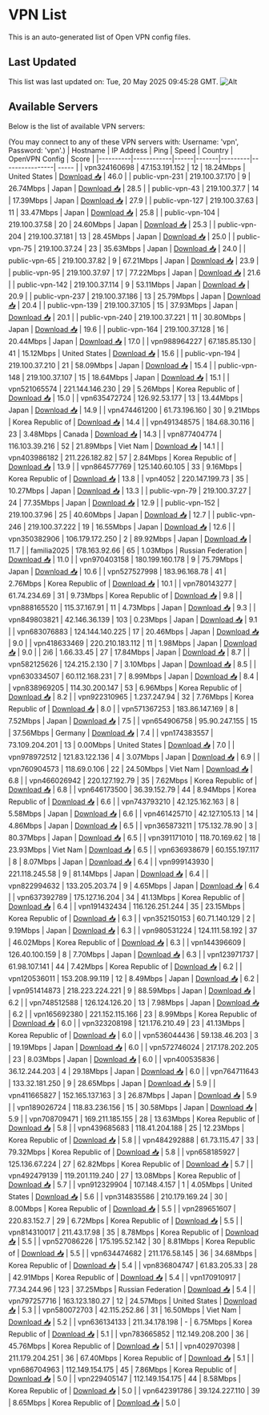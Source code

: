 # VPN List

This is an auto-generated list of Open VPN config files.

## Last Updated

This list was last updated on: Tue, 20 May 2025 09:45:28 GMT.
![Alt](https://repobeats.axiom.co/api/embed/186b98318ef1479477931607c1ad7d823f12451f.svg "Repobeats analytics image")

## Available Servers

Below is the list of available VPN servers:

(You may connect to any of these VPN servers with: Username: 'vpn', Password: 'vpn'.)
| Hostname | IP Address | Ping | Speed | Country | OpenVPN Config | Score |
|----------|------------|------|-------|---------|----------------| ----- |
| vpn324160698 | 47.153.191.152 | 12 | 18.24Mbps | United States | [Download 📥](./configs/server_0_US.ovpn) | 46.0 |
| public-vpn-231 | 219.100.37.170 | 9 | 26.74Mbps | Japan | [Download 📥](./configs/server_1_JP.ovpn) | 28.5 |
| public-vpn-43 | 219.100.37.7 | 14 | 17.39Mbps | Japan | [Download 📥](./configs/server_2_JP.ovpn) | 27.9 |
| public-vpn-127 | 219.100.37.63 | 11 | 33.47Mbps | Japan | [Download 📥](./configs/server_3_JP.ovpn) | 25.8 |
| public-vpn-104 | 219.100.37.58 | 20 | 24.60Mbps | Japan | [Download 📥](./configs/server_4_JP.ovpn) | 25.3 |
| public-vpn-204 | 219.100.37.181 | 13 | 28.45Mbps | Japan | [Download 📥](./configs/server_5_JP.ovpn) | 25.0 |
| public-vpn-75 | 219.100.37.24 | 23 | 35.63Mbps | Japan | [Download 📥](./configs/server_6_JP.ovpn) | 24.0 |
| public-vpn-65 | 219.100.37.82 | 9 | 67.21Mbps | Japan | [Download 📥](./configs/server_7_JP.ovpn) | 23.9 |
| public-vpn-95 | 219.100.37.97 | 17 | 77.22Mbps | Japan | [Download 📥](./configs/server_8_JP.ovpn) | 21.6 |
| public-vpn-142 | 219.100.37.114 | 9 | 53.11Mbps | Japan | [Download 📥](./configs/server_9_JP.ovpn) | 20.9 |
| public-vpn-237 | 219.100.37.186 | 13 | 25.79Mbps | Japan | [Download 📥](./configs/server_10_JP.ovpn) | 20.4 |
| public-vpn-139 | 219.100.37.105 | 15 | 37.93Mbps | Japan | [Download 📥](./configs/server_11_JP.ovpn) | 20.1 |
| public-vpn-240 | 219.100.37.221 | 11 | 30.80Mbps | Japan | [Download 📥](./configs/server_12_JP.ovpn) | 19.6 |
| public-vpn-164 | 219.100.37.128 | 16 | 20.44Mbps | Japan | [Download 📥](./configs/server_13_JP.ovpn) | 17.0 |
| vpn988964227 | 67.185.85.130 | 41 | 15.12Mbps | United States | [Download 📥](./configs/server_14_US.ovpn) | 15.6 |
| public-vpn-194 | 219.100.37.210 | 21 | 58.09Mbps | Japan | [Download 📥](./configs/server_15_JP.ovpn) | 15.4 |
| public-vpn-148 | 219.100.37.107 | 15 | 18.64Mbps | Japan | [Download 📥](./configs/server_16_JP.ovpn) | 15.1 |
| vpn521065574 | 221.144.146.230 | 29 | 5.26Mbps | Korea Republic of | [Download 📥](./configs/server_17_KR.ovpn) | 15.0 |
| vpn635472724 | 126.92.53.177 | 13 | 13.44Mbps | Japan | [Download 📥](./configs/server_18_JP.ovpn) | 14.9 |
| vpn474461200 | 61.73.196.160 | 30 | 9.21Mbps | Korea Republic of | [Download 📥](./configs/server_19_KR.ovpn) | 14.4 |
| vpn491348575 | 184.68.30.116 | 23 | 3.48Mbps | Canada | [Download 📥](./configs/server_20_CA.ovpn) | 14.3 |
| vpn877404774 | 116.103.39.216 | 52 | 21.89Mbps | Viet Nam | [Download 📥](./configs/server_21_VN.ovpn) | 14.1 |
| vpn403986182 | 211.226.182.82 | 57 | 2.84Mbps | Korea Republic of | [Download 📥](./configs/server_22_KR.ovpn) | 13.9 |
| vpn864577769 | 125.140.60.105 | 33 | 9.16Mbps | Korea Republic of | [Download 📥](./configs/server_23_KR.ovpn) | 13.8 |
| vpn4052 | 220.147.199.73 | 35 | 10.27Mbps | Japan | [Download 📥](./configs/server_24_JP.ovpn) | 13.3 |
| public-vpn-79 | 219.100.37.27 | 24 | 77.35Mbps | Japan | [Download 📥](./configs/server_25_JP.ovpn) | 12.9 |
| public-vpn-152 | 219.100.37.96 | 25 | 40.60Mbps | Japan | [Download 📥](./configs/server_26_JP.ovpn) | 12.7 |
| public-vpn-246 | 219.100.37.222 | 19 | 16.55Mbps | Japan | [Download 📥](./configs/server_27_JP.ovpn) | 12.6 |
| vpn350382906 | 106.179.172.250 | 2 | 89.92Mbps | Japan | [Download 📥](./configs/server_28_JP.ovpn) | 11.7 |
| familia2025 | 178.163.92.66 | 65 | 1.03Mbps | Russian Federation | [Download 📥](./configs/server_29_RU.ovpn) | 11.0 |
| vpn970403158 | 180.199.160.178 | 9 | 75.79Mbps | Japan | [Download 📥](./configs/server_30_JP.ovpn) | 10.6 |
| vpn527527998 | 183.96.168.78 | 41 | 2.76Mbps | Korea Republic of | [Download 📥](./configs/server_31_KR.ovpn) | 10.1 |
| vpn780143277 | 61.74.234.69 | 31 | 9.73Mbps | Korea Republic of | [Download 📥](./configs/server_32_KR.ovpn) | 9.8 |
| vpn888165520 | 115.37.167.91 | 11 | 4.73Mbps | Japan | [Download 📥](./configs/server_33_JP.ovpn) | 9.3 |
| vpn849803821 | 42.146.36.139 | 103 | 0.23Mbps | Japan | [Download 📥](./configs/server_34_JP.ovpn) | 9.1 |
| vpn683076883 | 124.144.140.225 | 17 | 20.46Mbps | Japan | [Download 📥](./configs/server_35_JP.ovpn) | 9.0 |
| vpn418633469 | 220.210.183.112 | 11 | 1.98Mbps | Japan | [Download 📥](./configs/server_36_JP.ovpn) | 9.0 |
| 2i6 | 1.66.33.45 | 27 | 17.84Mbps | Japan | [Download 📥](./configs/server_37_JP.ovpn) | 8.7 |
| vpn582125626 | 124.215.2.130 | 7 | 3.10Mbps | Japan | [Download 📥](./configs/server_38_JP.ovpn) | 8.5 |
| vpn630334507 | 60.112.168.231 | 7 | 8.99Mbps | Japan | [Download 📥](./configs/server_39_JP.ovpn) | 8.4 |
| vpn838969205 | 114.30.200.147 | 53 | 6.96Mbps | Korea Republic of | [Download 📥](./configs/server_40_KR.ovpn) | 8.2 |
| vpn922310965 | 1.237.247.94 | 32 | 7.76Mbps | Korea Republic of | [Download 📥](./configs/server_41_KR.ovpn) | 8.0 |
| vpn571367253 | 183.86.147.169 | 8 | 7.52Mbps | Japan | [Download 📥](./configs/server_42_JP.ovpn) | 7.5 |
| vpn654906758 | 95.90.247.155 | 15 | 37.56Mbps | Germany | [Download 📥](./configs/server_43_DE.ovpn) | 7.4 |
| vpn174383557 | 73.109.204.201 | 13 | 0.00Mbps | United States | [Download 📥](./configs/server_44_US.ovpn) | 7.0 |
| vpn978972512 | 121.83.122.136 | 4 | 3.07Mbps | Japan | [Download 📥](./configs/server_45_JP.ovpn) | 6.9 |
| vpn760904573 | 118.69.0.106 | 22 | 24.50Mbps | Viet Nam | [Download 📥](./configs/server_46_VN.ovpn) | 6.8 |
| vpn466026942 | 220.127.192.79 | 35 | 7.62Mbps | Korea Republic of | [Download 📥](./configs/server_47_KR.ovpn) | 6.8 |
| vpn646173500 | 36.39.152.79 | 44 | 8.94Mbps | Korea Republic of | [Download 📥](./configs/server_48_KR.ovpn) | 6.6 |
| vpn743793210 | 42.125.162.163 | 8 | 5.58Mbps | Japan | [Download 📥](./configs/server_49_JP.ovpn) | 6.6 |
| vpn461425710 | 42.127.105.13 | 14 | 4.86Mbps | Japan | [Download 📥](./configs/server_50_JP.ovpn) | 6.5 |
| vpn365873211 | 175.132.78.90 | 3 | 80.37Mbps | Japan | [Download 📥](./configs/server_51_JP.ovpn) | 6.5 |
| vpn391171010 | 118.70.169.62 | 18 | 23.93Mbps | Viet Nam | [Download 📥](./configs/server_52_VN.ovpn) | 6.5 |
| vpn636938679 | 60.155.197.117 | 8 | 8.07Mbps | Japan | [Download 📥](./configs/server_53_JP.ovpn) | 6.4 |
| vpn999143930 | 221.118.245.58 | 9 | 81.14Mbps | Japan | [Download 📥](./configs/server_54_JP.ovpn) | 6.4 |
| vpn822994632 | 133.205.203.74 | 9 | 4.65Mbps | Japan | [Download 📥](./configs/server_55_JP.ovpn) | 6.4 |
| vpn637392789 | 175.127.16.204 | 34 | 41.13Mbps | Korea Republic of | [Download 📥](./configs/server_56_KR.ovpn) | 6.4 |
| vpn191432434 | 116.126.251.244 | 35 | 23.15Mbps | Korea Republic of | [Download 📥](./configs/server_57_KR.ovpn) | 6.3 |
| vpn352150153 | 60.71.140.129 | 2 | 9.19Mbps | Japan | [Download 📥](./configs/server_58_JP.ovpn) | 6.3 |
| vpn980531224 | 124.111.58.192 | 37 | 46.02Mbps | Korea Republic of | [Download 📥](./configs/server_59_KR.ovpn) | 6.3 |
| vpn144396609 | 126.40.100.159 | 8 | 7.70Mbps | Japan | [Download 📥](./configs/server_60_JP.ovpn) | 6.3 |
| vpn123971737 | 61.98.107.141 | 44 | 7.42Mbps | Korea Republic of | [Download 📥](./configs/server_61_KR.ovpn) | 6.2 |
| vpn120536011 | 153.208.99.119 | 12 | 8.49Mbps | Japan | [Download 📥](./configs/server_62_JP.ovpn) | 6.2 |
| vpn951414873 | 218.223.224.221 | 9 | 88.59Mbps | Japan | [Download 📥](./configs/server_63_JP.ovpn) | 6.2 |
| vpn748512588 | 126.124.126.20 | 13 | 7.98Mbps | Japan | [Download 📥](./configs/server_64_JP.ovpn) | 6.2 |
| vpn165692380 | 221.152.115.166 | 23 | 8.99Mbps | Korea Republic of | [Download 📥](./configs/server_65_KR.ovpn) | 6.0 |
| vpn323208198 | 121.176.210.49 | 23 | 41.13Mbps | Korea Republic of | [Download 📥](./configs/server_66_KR.ovpn) | 6.0 |
| vpn536044436 | 59.138.46.203 | 3 | 19.19Mbps | Japan | [Download 📥](./configs/server_67_JP.ovpn) | 6.0 |
| vpn572746024 | 217.178.202.205 | 23 | 8.03Mbps | Japan | [Download 📥](./configs/server_68_JP.ovpn) | 6.0 |
| vpn400535836 | 36.12.244.203 | 4 | 29.18Mbps | Japan | [Download 📥](./configs/server_69_JP.ovpn) | 6.0 |
| vpn764711643 | 133.32.181.250 | 9 | 28.65Mbps | Japan | [Download 📥](./configs/server_70_JP.ovpn) | 5.9 |
| vpn411665827 | 152.165.137.163 | 3 | 26.87Mbps | Japan | [Download 📥](./configs/server_71_JP.ovpn) | 5.9 |
| vpn189026724 | 118.83.236.156 | 15 | 30.58Mbps | Japan | [Download 📥](./configs/server_72_JP.ovpn) | 5.9 |
| vpn708709471 | 169.211.185.155 | 28 | 13.63Mbps | Korea Republic of | [Download 📥](./configs/server_73_KR.ovpn) | 5.8 |
| vpn439685683 | 118.41.204.188 | 25 | 12.23Mbps | Korea Republic of | [Download 📥](./configs/server_74_KR.ovpn) | 5.8 |
| vpn484292888 | 61.73.115.47 | 33 | 79.32Mbps | Korea Republic of | [Download 📥](./configs/server_75_KR.ovpn) | 5.8 |
| vpn658185927 | 125.136.67.224 | 27 | 62.82Mbps | Korea Republic of | [Download 📥](./configs/server_76_KR.ovpn) | 5.7 |
| vpn492479139 | 119.201.119.240 | 27 | 13.08Mbps | Korea Republic of | [Download 📥](./configs/server_77_KR.ovpn) | 5.7 |
| vpn912329904 | 107.148.4.157 | 1 | 4.05Mbps | United States | [Download 📥](./configs/server_78_US.ovpn) | 5.6 |
| vpn314835586 | 210.179.169.24 | 30 | 8.00Mbps | Korea Republic of | [Download 📥](./configs/server_79_KR.ovpn) | 5.5 |
| vpn289651607 | 220.83.152.7 | 29 | 6.72Mbps | Korea Republic of | [Download 📥](./configs/server_80_KR.ovpn) | 5.5 |
| vpn814310017 | 211.43.17.98 | 35 | 8.78Mbps | Korea Republic of | [Download 📥](./configs/server_81_KR.ovpn) | 5.5 |
| vpn527086226 | 175.195.52.142 | 30 | 8.81Mbps | Korea Republic of | [Download 📥](./configs/server_82_KR.ovpn) | 5.5 |
| vpn634474682 | 211.176.58.145 | 36 | 34.68Mbps | Korea Republic of | [Download 📥](./configs/server_83_KR.ovpn) | 5.4 |
| vpn836804747 | 61.83.205.33 | 28 | 42.91Mbps | Korea Republic of | [Download 📥](./configs/server_84_KR.ovpn) | 5.4 |
| vpn170910917 | 77.34.244.96 | 123 | 37.25Mbps | Russian Federation | [Download 📥](./configs/server_85_RU.ovpn) | 5.4 |
| vpn797257716 | 163.123.180.27 | 12 | 24.57Mbps | United States | [Download 📥](./configs/server_86_US.ovpn) | 5.3 |
| vpn580072703 | 42.115.252.86 | 31 | 16.50Mbps | Viet Nam | [Download 📥](./configs/server_87_VN.ovpn) | 5.2 |
| vpn636134133 | 211.34.178.198 | - | 6.75Mbps | Korea Republic of | [Download 📥](./configs/server_88_KR.ovpn) | 5.1 |
| vpn783665852 | 112.149.208.200 | 36 | 45.76Mbps | Korea Republic of | [Download 📥](./configs/server_89_KR.ovpn) | 5.1 |
| vpn402970398 | 211.179.204.251 | 36 | 67.40Mbps | Korea Republic of | [Download 📥](./configs/server_90_KR.ovpn) | 5.1 |
| vpn686704963 | 112.149.154.175 | 45 | 7.86Mbps | Korea Republic of | [Download 📥](./configs/server_91_KR.ovpn) | 5.0 |
| vpn229405147 | 112.149.154.175 | 44 | 8.58Mbps | Korea Republic of | [Download 📥](./configs/server_92_KR.ovpn) | 5.0 |
| vpn642391786 | 39.124.227.110 | 39 | 8.65Mbps | Korea Republic of | [Download 📥](./configs/server_93_KR.ovpn) | 5.0 |
